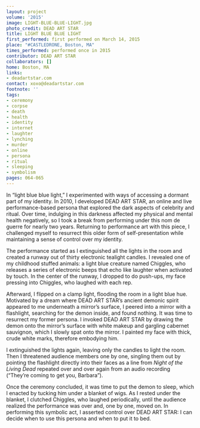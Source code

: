 ```yaml
---
layout: project
volume: '2015'
image: LIGHT-BLUE-BLUE-LIGHT.jpg
photo_credit: DEAD ART STAR
title: LIGHT BLUE BLUE LIGHT
first_performed: first performed on March 14, 2015
place: "#CASTLEDRONE, Boston, MA"
times_performed: performed once in 2015
contributor: DEAD ART STAR
collaborators: []
home: Boston, MA
links:
- deadartstar.com
contact: xoxo@deadartstar.com
footnote: ''
tags:
- ceremony
- corpse
- death
- health
- identity
- internet
- laughter
- lynching
- murder
- online
- persona
- ritual
- sleeping
- symbolism
pages: 064-065
---
```


In “light blue blue light,” I experimented with ways of accessing a dormant part of my identity. In 2010, I developed DEAD ART STAR, an online and live performance-based persona that explored the dark aspects of celebrity and ritual. Over time, indulging in this darkness affected my physical and mental health negatively, so I took a break from performing under this nom de guerre for nearly two years. Returning to performance art with this piece, I challenged myself to resurrect this older form of self-presentation while maintaining a sense of control over my identity.

The performance started as I extinguished all the lights in the room and created a runway out of thirty electronic tealight candles. I revealed one of my childhood stuffed animals: a light blue creature named Chiggles, who releases a series of electronic beeps that echo like laughter when activated by touch. In the center of the runway, I dropped to do push-ups, my face pressing into Chiggles, who laughed with each rep.

Afterward, I flipped on a clamp light, flooding the room in a light blue hue. Motivated by a dream where DEAD ART STAR’s ancient demonic spirit appeared to me underneath a mirror’s surface, I peered into a mirror with a flashlight, searching for the demon inside, and found nothing. It was time to resurrect my former persona. I invoked DEAD ART STAR by drawing the demon onto the mirror’s surface with white makeup and gargling cabernet sauvignon, which I slowly spat onto the mirror. I painted my face with thick, crude white marks, therefore embodying him.

I extinguished the lights again, leaving only the candles to light the room. Then I threatened audience members one by one, singling them out by pointing the flashlight directly into their faces as a line from _Night of the Living Dead_ repeated over and over again from an audio recording (“They’re coming to get you, Barbara”).

Once the ceremony concluded, it was time to put the demon to sleep, which I enacted by tucking him under a blanket of wigs. As I rested under the blanket, I clutched Chiggles, who laughed periodically, until the audience realized the performance was over and, one by one, moved on. In performing this symbolic act, I asserted control over DEAD ART STAR: I can decide when to use this persona and when to put it to bed.
